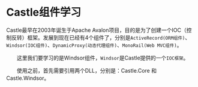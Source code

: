 # Castle组件学习
Castle最早在2003年诞生于Apache Avalon项目，目的是为了创建一个IOC（控制反转）框架。发展到现在已经有4个组件了，分别是`ActiveRecord(ORM组件)`、`Windsor(IOC组件)`、`DynamicProxy(动态代理组件)`、`MonoRail(Web MVC组件)`。

　　这里我们要学习的是Windsor组件，`Windsor`是Castle提供的一个`IOC框架`。

　　使用之前，首先需要引用两个DLL，分别是：Castle.Core 和 Castle.Windsor。


